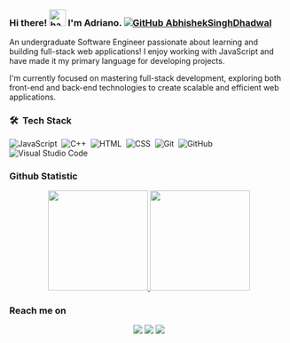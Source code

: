 ### Hi there! <img alt="handwavegif" src="https://user-images.githubusercontent.com/39513876/112366216-8cfe7400-8cfe-11eb-8116-7d3dbae20e97.gif" width='30'/> I'm Adriano. [![GitHub AbhishekSinghDhadwal](https://img.shields.io/github/followers/adrianoposumah?label=follow&style=social)](https://github.com/adrianoposumah)&nbsp;

An undergraduate Software Engineer passionate about learning and building full-stack web applications! I enjoy working with JavaScript and have made it my primary language for developing projects.

I'm currently focused on mastering full-stack development, exploring both front-end and back-end technologies to create scalable and efficient web applications.

### 🛠 &nbsp;Tech Stack
![JavaScript](https://img.shields.io/badge/-JavaScript-05122A?style=flat&logo=javascript)&nbsp;
![C++](https://img.shields.io/badge/-C++-05122A?style=flat&logo=C%2B%2B&logoColor=00599C)&nbsp;
![HTML](https://img.shields.io/badge/-HTML-05122A?style=flat&logo=HTML5)&nbsp;
![CSS](https://img.shields.io/badge/-CSS-05122A?style=flat&logo=CSS3&logoColor=1572B6)&nbsp;
![Git](https://img.shields.io/badge/-Git-05122A?style=flat&logo=git)&nbsp;
![GitHub](https://img.shields.io/badge/-GitHub-05122A?style=flat&logo=github)&nbsp;
![Visual Studio Code](https://img.shields.io/badge/-Visual%20Studio%20Code-05122A?style=flat&logo=visual-studio-code&logoColor=007ACC)&nbsp;

### Github Statistic
<p align="center">
<a href="https://github.com/adrianoposumah">
  <img height="180em" src="https://github-readme-stats-eight-theta.vercel.app/api?username=adrianoposumah&show_icons=true&theme=algolia&include_all_commits=true&count_private=true"/>
  <img height="180em" src="https://github-readme-stats-eight-theta.vercel.app/api/top-langs/?username=adrianoposumah&layout=compact&langs_count=8&theme=algolia"/>
</a>
</p>

### Reach me on
<p align="center">
  <a href="https://www.linkedin.com/in/adriano-posumah-317b82310"><img src="https://img.shields.io/badge/-Adriano%20Posumah-0077B5?style=flat&logo=Linkedin&logoColor=white"/></a>
  <a href="mailto:avsingh@umass.edu"><img src="https://img.shields.io/badge/-adrianoposumah@gmail.com-D14836?style=flat&logo=Gmail&logoColor=white"/></a>
  <a href="https://instagram.com/adrianopsmh"><img src="https://img.shields.io/badge/-@adrianopsmh-E4405F?style=flat&logo=Instagram&logoColor=white"/></a>
</p>
